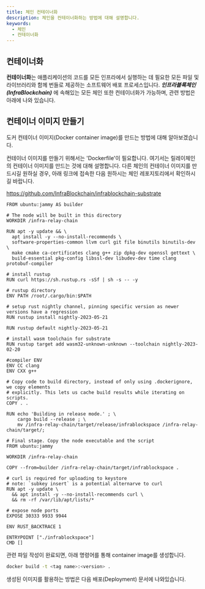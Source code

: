 ```yaml
---
title: 체인 컨테이너화
description: 체인을 컨테이너화하는 방법에 대해 설명합니다.
keywords:
  - 체인
  - 컨테이너화
---
```


## 컨테이너화

**컨테이너화**는 애플리케이션의 코드를 모든 인프라에서 실행하는 데 필요한 모든 파일 및 라이브러리와 함께 번들로 제공하는 소프트웨어 배포 프로세스입니다. **_인프라블록체인(InfraBlockchain)_** 에 속해있는 모든 체인 또한 컨테이너화가 가능하며, 관련 방법은 아래에 나와 있습니다.

## 컨테이너 이미지 만들기

도커 컨테이너 이미지(Docker container image)를 만드는 방법에 대해 알아보겠습니다.

컨테이너 이미지를 만들기 위해서는 'Dockerfile'이 필요합니다.
여기서는 릴레이체인의 컨테이너 이미지를 만드는 것에 대해 설명합니다.
다른 체인의 컨테이너 이미지를 만드시길 원하실 경우, 아래 링크에 접속한 다음 원하시는 체인 레포지토리에서 확인하시길 바랍니다.

https://github.com/InfraBlockchain/infrablockchain-substrate

```docker
FROM ubuntu:jammy AS builder

# The node will be built in this directory
WORKDIR /infra-relay-chain

RUN apt -y update && \
  apt install -y --no-install-recommends \
  software-properties-common llvm curl git file binutils binutils-dev \
  make cmake ca-certificates clang g++ zip dpkg-dev openssl gettext \
  build-essential pkg-config libssl-dev libudev-dev time clang protobuf-compiler

# install rustup
RUN curl https://sh.rustup.rs -sSf | sh -s -- -y

# rustup directory
ENV PATH /root/.cargo/bin:$PATH

# setup rust nightly channel, pinning specific version as newer versions have a regression
RUN rustup install nightly-2023-05-21

RUN rustup default nightly-2023-05-21

# install wasm toolchain for substrate
RUN rustup target add wasm32-unknown-unknown --toolchain nightly-2023-02-20

#compiler ENV
ENV CC clang
ENV CXX g++

# Copy code to build directory, instead of only using .dockerignore, we copy elements
# explicitly. This lets us cache build results while iterating on scripts.
COPY . .

RUN echo 'Building in release mode.' ; \
    cargo build --release ; \
    mv /infra-relay-chain/target/release/infrablockspace /infra-relay-chain/target/;

# Final stage. Copy the node executable and the script
FROM ubuntu:jammy

WORKDIR /infra-relay-chain

COPY --from=builder /infra-relay-chain/target/infrablockspace .

# curl is required for uploading to keystore
# note: `subkey insert` is a potential alternarve to curl
RUN apt -y update \
  && apt install -y --no-install-recommends curl \
  && rm -rf /var/lib/apt/lists/*

# expose node ports
EXPOSE 30333 9933 9944

ENV RUST_BACKTRACE 1

ENTRYPOINT ["./infrablockspace"]
CMD []
```

관련 파일 작성이 완료되면, 아래 명령어를 통해 container image를 생성합니다.

```bash
docker build -t <tag name>:<version> .
```

생성된 이미지를 활용하는 방법은 다음 배포(Deployment) 문서에 나와있습니다.
